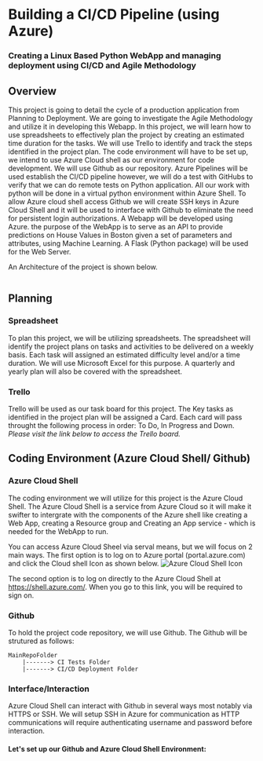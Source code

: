 # Building a CI/CD Pipeline (using Azure)

### Creating a Linux Based Python WebApp and managing deployment using CI/CD and Agile Methodology

## Overview

This project is going to detail the cycle of a production application from Planning to Deployment. We are going to investigate the Agile Methodology and utilize it in developing this Webapp. In this project, we will learn how to use spreadsheets to effectively plan the project by creating an estimated time duration for the tasks. We will use Trello to identify and track the steps identified in the project plan. The code environment will have to be set up, we intend to use Azure Cloud shell as our environment for code development. We will use Github as our repository. Azure Pipelines will be used establish the CI/CD pipeline however, we will do a test with GitHubs to verify that we can do remote tests on Python application.
All our work with python will be done in a virtual python environment within Azure Shell.
To allow Azure cloud shell access Github we will create SSH keys in Azure Cloud Shell and it will be used to interface with Github to eliminate the need for persistent login authorizations. 
A Webapp will be developed using Azure. the purpose of the WebApp is to serve as an API to provide predictions on House Values in Boston given a set of parameters and attributes, using Machine Learning. A Flask (Python package) will be used for the Web Server.

An Architecture of the project is shown below.

![<insert Architecture Drawing>](https://content.screencast.com/users/ChiGbugu/folders/Default/media/2bd73dcd-223c-4195-9e63-1318641db1dc/CICDAzurePipeline.jpg)



## Planning
### Spreadsheet
To plan this project, we will be utilizing spreadsheets. The spreadsheet will identify the project plans on tasks and activities to be delivered on a weekly basis. Each task will assigned an estimated difficulty level and/or a time duration. We will use Microsoft Excel for this purpose. A quarterly and yearly plan will also be covered with the spreadsheet.
<Insert link to the spreadsheet>

### Trello
Trello will be used as our task board for this project. The Key tasks as identified in the project plan will be assigned a Card. Each card will pass throught the following process in order: To Do, In Progress and Down.
_Please visit the link below to access the Trello board._

## Coding Environment (Azure Cloud Shell/ Github)
### Azure Cloud Shell
The coding environment we will utilize for this project is the Azure Cloud Shell. The Azure Cloud Shell is a service from Azure Cloud so it will make it swifter to intergrate with the components of the Azure shell like creating a Web App, creating a Resource group and Creating an App service - which is needed for the WebApp to run.

You can access Azure Cloud Sheel via serval means, but we will focus on 2 main ways. The first option is to log on to Azure portal (portal.azure.com) and click the Cloud shell Icon as shown below.
![Azure Cloud Shell Icon](https://content.screencast.com/users/ChiGbugu/folders/Default/media/7013c63b-d74c-42c5-97f5-08699339064f/AzureCloudShell.jpg)

The second option is to log on directly to the Azure Cloud Shell at https://shell.azure.com/. When you go to this link, you will be required to sign on.


### Github
To hold the project code repository, we will use Github. 
The Github will be strutured as follows:
```
MainRepoFolder 
	|-------> CI Tests Folder
	|-------> CI/CD Deployment Folder
```
### Interface/Interaction 
Azure Cloud Shell can interact with Github in several ways most notably via HTTPS or SSH. We will setup SSH in Azure for communication as HTTP communications will require authenticating username and password before interaction.

#### Let's set up our Github and Azure Cloud Shell Environment:
